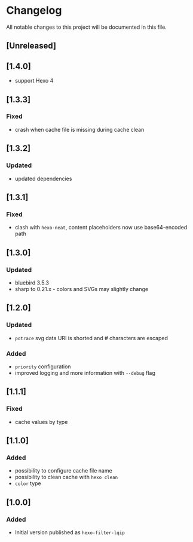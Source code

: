 # Changelog
All notable changes to this project will be documented in this file.

## [Unreleased]

## [1.4.0]
- support Hexo 4

## [1.3.3]
### Fixed
- crash when cache file is missing during cache clean

## [1.3.2]
### Updated
- updated dependencies

## [1.3.1]
### Fixed
- clash with `hexo-neat`,
  content placeholders now use base64-encoded path

## [1.3.0]
### Updated
- bluebird 3.5.3
- sharp to 0.21.x - colors and SVGs may slightly change

## [1.2.0]
### Updated
- `potrace` svg data URI is shorted and # characters are escaped
### Added
- `priority` configuration
- improved logging and more information with `--debug` flag

## [1.1.1]
### Fixed
- cache values by type

## [1.1.0]
### Added
- possibility to configure cache file name
- possibility to clean cache with `hexo clean`
- `color` type

## [1.0.0]
### Added
- Initial version published as `hexo-filter-lqip`
